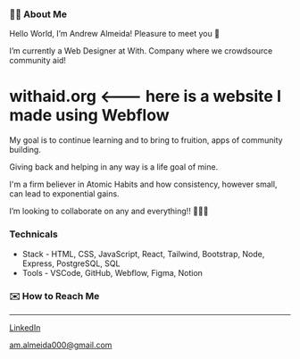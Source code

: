 ### 👋🏼 About Me

Hello World, I’m Andrew Almeida! Pleasure to meet you 💫

I’m currently a Web Designer at With. Company where we crowdsource community aid!

 # withaid.org <--- here is a website I made using Webflow

My goal is to continue learning and to bring to fruition, apps of community building.

Giving back and helping in any way is a life goal of mine.

I'm a firm believer in Atomic Habits and how consistency, however small, can lead to exponential gains.
  
I’m looking to collaborate on any and everything!! 👨🏼‍💻

### Technicals

- Stack - HTML, CSS, JavaScript, React, Tailwind, Bootstrap, Node, Express, PostgreSQL, SQL
- Tools - VSCode, GitHub, Webflow, Figma, Notion

### ✉️ How to Reach Me
---
[LinkedIn](https://www.linkedin.com/in/andrew-almeida1/)

am.almeida000@gmail.com

<!---
Andrew-M-A/Andrew-M-A is a ✨ special ✨ repository because its `README.md` (this file) appears on your GitHub profile.
You can click the Preview link to take a look at your changes.
--->
